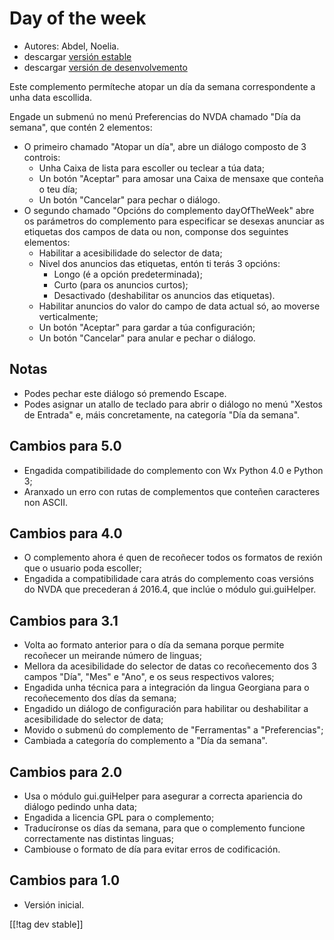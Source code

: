 # Day of the week #

*	 Autores: Abdel, Noelia.
*	 descargar [versión estable][1]
*	 descargar [versión de desenvolvemento][2]

Este complemento permíteche atopar un día da semana correspondente a unha
data escollida.

Engade un submenú no menú Preferencias do NVDA chamado "Día da semana", que
contén 2 elementos:


*	O primeiro chamado "Atopar un día", abre un diálogo composto de 3 controis:
	*	Unha Caixa de lista para escoller ou teclear a túa data;
	*	Un botón "Aceptar" para amosar una Caixa de mensaxe que conteña o teu día;
	*	Un botón "Cancelar" para pechar o diálogo.
*	O segundo chamado "Opcións do complemento dayOfTheWeek" abre os parámetros do complemento para especificar se desexas anunciar as etiquetas dos campos de data ou non, componse dos seguintes elementos:
	*	Habilitar a acesibilidade do selector de data;
	*	Nivel dos anuncios das etiquetas, entón ti terás 3 opcións:
		*	Longo (é a opción predeterminada);
		*	Curto (para os anuncios curtos);
		*	Desactivado (deshabilitar os anuncios das etiquetas).
	*	Habilitar anuncios do valor do campo de data actual só, ao moverse verticalmente;
	*	Un botón "Aceptar" para gardar a túa configuración;
	*	Un botón "Cancelar" para anular e pechar o diálogo.


## Notas ##

*	 Podes pechar este diálogo só premendo Escape.
*	 Podes asignar un atallo de teclado para abrir o diálogo no menú "Xestos
   de Entrada" e, máis concretamente, na categoría "Día da semana".

## Cambios para 5.0 ##

*	 Engadida compatibilidade do complemento con Wx Python 4.0 e Python 3;
*	 Aranxado un erro con rutas de complementos que conteñen caracteres non
   ASCII.

## Cambios para 4.0 ##

*	 O complemento ahora é quen de recoñecer todos os formatos de rexión que o
   usuario poda escoller;
*	 Engadida a compatibilidade cara atrás do complemento coas versións do
   NVDA que precederan á 2016.4, que inclúe o módulo gui.guiHelper.

## Cambios para 3.1 ##

*	 Volta ao formato anterior para o día da semana porque permite recoñecer
   un meirande número de linguas;
*	 Mellora da acesibilidade do selector de datas co recoñecemento dos 3
   campos "Día", "Mes" e "Ano", e os seus respectivos valores;
*	 Engadida unha técnica para a integración da lingua Georgiana para o
   recoñecemento dos días da semana;
*	 Engadido un diálogo de configuración para habilitar ou deshabilitar a
   acesibilidade do selector de data;
*	 Movido o submenú do complemento de "Ferramentas" a "Preferencias";
*	 Cambiada a categoría do complemento a "Día da semana".

## Cambios para 2.0 ##

*	 Usa o módulo gui.guiHelper para asegurar a correcta apariencia do diálogo
   pedindo unha data;
*	 Engadida a licencia GPL para o complemento;
*	 Traducíronse os días da semana, para que o complemento funcione
   correctamente nas distintas linguas;
*	 Cambiouse o formato de día para evitar erros de codificación.

## Cambios para 1.0 ##

*	 Versión inicial.

[[!tag dev stable]]

[1]: https://addons.nvda-project.org/files/get.php?file=dw

[2]: https://addons.nvda-project.org/files/get.php?file=dw-dev
